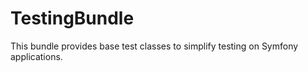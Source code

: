 TestingBundle
=============

This bundle provides base test classes to simplify testing on Symfony applications.
